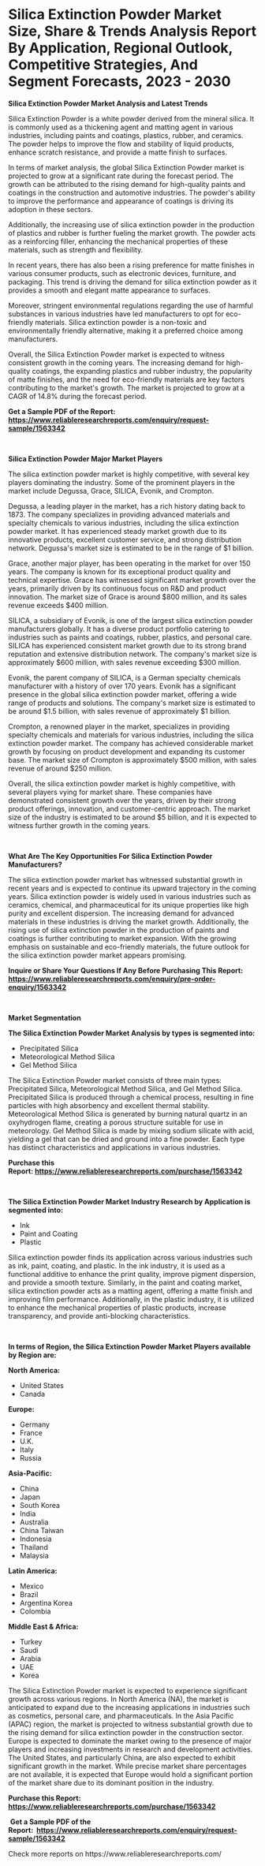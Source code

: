 <p><h1>Silica Extinction Powder Market Size, Share & Trends Analysis Report By Application, Regional Outlook, Competitive Strategies, And Segment Forecasts, 2023 - 2030</h1></p><p><strong>Silica Extinction Powder Market Analysis and Latest Trends</strong></p>
<p><p>Silica Extinction Powder is a white powder derived from the mineral silica. It is commonly used as a thickening agent and matting agent in various industries, including paints and coatings, plastics, rubber, and ceramics. The powder helps to improve the flow and stability of liquid products, enhance scratch resistance, and provide a matte finish to surfaces.</p><p>In terms of market analysis, the global Silica Extinction Powder market is projected to grow at a significant rate during the forecast period. The growth can be attributed to the rising demand for high-quality paints and coatings in the construction and automotive industries. The powder's ability to improve the performance and appearance of coatings is driving its adoption in these sectors.</p><p>Additionally, the increasing use of silica extinction powder in the production of plastics and rubber is further fueling the market growth. The powder acts as a reinforcing filler, enhancing the mechanical properties of these materials, such as strength and flexibility.</p><p>In recent years, there has also been a rising preference for matte finishes in various consumer products, such as electronic devices, furniture, and packaging. This trend is driving the demand for silica extinction powder as it provides a smooth and elegant matte appearance to surfaces.</p><p>Moreover, stringent environmental regulations regarding the use of harmful substances in various industries have led manufacturers to opt for eco-friendly materials. Silica extinction powder is a non-toxic and environmentally friendly alternative, making it a preferred choice among manufacturers.</p><p>Overall, the Silica Extinction Powder market is expected to witness consistent growth in the coming years. The increasing demand for high-quality coatings, the expanding plastics and rubber industry, the popularity of matte finishes, and the need for eco-friendly materials are key factors contributing to the market's growth. The market is projected to grow at a CAGR of 14.8% during the forecast period.</p></p>
<p><strong>Get a Sample PDF of the Report:&nbsp; <a href="https://www.reliableresearchreports.com/enquiry/request-sample/1563342">https://www.reliableresearchreports.com/enquiry/request-sample/1563342</a></strong></p>
<p>&nbsp;</p>
<p><strong>Silica Extinction Powder Major Market Players</strong></p>
<p><p>The silica extinction powder market is highly competitive, with several key players dominating the industry. Some of the prominent players in the market include Degussa, Grace, SILICA, Evonik, and Crompton.</p><p>Degussa, a leading player in the market, has a rich history dating back to 1873. The company specializes in providing advanced materials and specialty chemicals to various industries, including the silica extinction powder market. It has experienced steady market growth due to its innovative products, excellent customer service, and strong distribution network. Degussa's market size is estimated to be in the range of $1 billion.</p><p>Grace, another major player, has been operating in the market for over 150 years. The company is known for its exceptional product quality and technical expertise. Grace has witnessed significant market growth over the years, primarily driven by its continuous focus on R&D and product innovation. The market size of Grace is around $800 million, and its sales revenue exceeds $400 million.</p><p>SILICA, a subsidiary of Evonik, is one of the largest silica extinction powder manufacturers globally. It has a diverse product portfolio catering to industries such as paints and coatings, rubber, plastics, and personal care. SILICA has experienced consistent market growth due to its strong brand reputation and extensive distribution network. The company's market size is approximately $600 million, with sales revenue exceeding $300 million.</p><p>Evonik, the parent company of SILICA, is a German specialty chemicals manufacturer with a history of over 170 years. Evonik has a significant presence in the global silica extinction powder market, offering a wide range of products and solutions. The company's market size is estimated to be around $1.5 billion, with sales revenue of approximately $1 billion.</p><p>Crompton, a renowned player in the market, specializes in providing specialty chemicals and materials for various industries, including the silica extinction powder market. The company has achieved considerable market growth by focusing on product development and expanding its customer base. The market size of Crompton is approximately $500 million, with sales revenue of around $250 million.</p><p>Overall, the silica extinction powder market is highly competitive, with several players vying for market share. These companies have demonstrated consistent growth over the years, driven by their strong product offerings, innovation, and customer-centric approach. The market size of the industry is estimated to be around $5 billion, and it is expected to witness further growth in the coming years.</p></p>
<p>&nbsp;</p>
<p><strong>What Are The Key Opportunities For Silica Extinction Powder Manufacturers?</strong></p>
<p><p>The silica extinction powder market has witnessed substantial growth in recent years and is expected to continue its upward trajectory in the coming years. Silica extinction powder is widely used in various industries such as ceramics, chemical, and pharmaceutical for its unique properties like high purity and excellent dispersion. The increasing demand for advanced materials in these industries is driving the market growth. Additionally, the rising use of silica extinction powder in the production of paints and coatings is further contributing to market expansion. With the growing emphasis on sustainable and eco-friendly materials, the future outlook for the silica extinction powder market appears promising.</p></p>
<p><strong>Inquire or Share Your Questions If Any Before Purchasing This Report: <a href="https://www.reliableresearchreports.com/enquiry/pre-order-enquiry/1563342">https://www.reliableresearchreports.com/enquiry/pre-order-enquiry/1563342</a></strong></p>
<p>&nbsp;</p>
<p><strong>Market Segmentation</strong></p>
<p><strong>The Silica Extinction Powder Market Analysis by types is segmented into:</strong></p>
<p><ul><li>Precipitated Silica</li><li>Meteorological Method Silica</li><li>Gel Method Silica</li></ul></p>
<p><p>The Silica Extinction Powder market consists of three main types: Precipitated Silica, Meteorological Method Silica, and Gel Method Silica. Precipitated Silica is produced through a chemical process, resulting in fine particles with high absorbency and excellent thermal stability. Meteorological Method Silica is generated by burning natural quartz in an oxyhydrogen flame, creating a porous structure suitable for use in meteorology. Gel Method Silica is made by mixing sodium silicate with acid, yielding a gel that can be dried and ground into a fine powder. Each type has distinct characteristics and applications in various industries.</p></p>
<p><strong>Purchase this Report:&nbsp;<a href="https://www.reliableresearchreports.com/purchase/1563342">https://www.reliableresearchreports.com/purchase/1563342</a></strong></p>
<p>&nbsp;</p>
<p><strong>The Silica Extinction Powder Market Industry Research by Application is segmented into:</strong></p>
<p><ul><li>Ink</li><li>Paint and Coating</li><li>Plastic</li></ul></p>
<p><p>Silica extinction powder finds its application across various industries such as ink, paint, coating, and plastic. In the ink industry, it is used as a functional additive to enhance the print quality, improve pigment dispersion, and provide a smooth texture. Similarly, in the paint and coating market, silica extinction powder acts as a matting agent, offering a matte finish and improving film performance. Additionally, in the plastic industry, it is utilized to enhance the mechanical properties of plastic products, increase transparency, and provide anti-blocking characteristics.</p></p>
<p>&nbsp;</p>
<p><strong>In terms of Region, the Silica Extinction Powder Market Players available by Region are:</strong></p>
<p>
    <p> <strong> North America: </strong>
        <ul>
            <li>United States</li>
            <li>Canada</li>
        </ul>
        </p> 
    <p> <strong> Europe: </strong>
        <ul>
            <li>Germany</li>
            <li>France</li>
            <li>U.K.</li>
            <li>Italy</li>
            <li>Russia</li>
        </ul>
        </p> 
    <p> <strong> Asia-Pacific: </strong>
        <ul>
            <li>China</li>
            <li>Japan</li>
            <li>South Korea</li>
            <li>India</li>
            <li>Australia</li>
            <li>China Taiwan</li>
            <li>Indonesia</li>
            <li>Thailand</li>
            <li>Malaysia</li>
        </ul>
        </p> 
    <p> <strong> Latin America: </strong>
        <ul>
            <li>Mexico</li>
            <li>Brazil</li>
            <li>Argentina Korea</li>
            <li>Colombia</li>
        </ul>
        </p> 
    <p> <strong> Middle East & Africa: </strong>
        <ul>
            <li>Turkey</li>
            <li>Saudi</li>
            <li>Arabia</li>
            <li>UAE</li>
            <li>Korea</li>
        </ul>
    </p>
    </p>
<p><p>The Silica Extinction Powder market is expected to experience significant growth across various regions. In North America (NA), the market is anticipated to expand due to the increasing applications in industries such as cosmetics, personal care, and pharmaceuticals. In the Asia Pacific (APAC) region, the market is projected to witness substantial growth due to the rising demand for silica extinction powder in the construction sector. Europe is expected to dominate the market owing to the presence of major players and increasing investments in research and development activities. The United States, and particularly China, are also expected to exhibit significant growth in the market. While precise market share percentages are not available, it is expected that Europe would hold a significant portion of the market share due to its dominant position in the industry.</p></p>
<p><strong>Purchase this Report: <a href="https://www.reliableresearchreports.com/purchase/1563342">https://www.reliableresearchreports.com/purchase/1563342</a></strong></p>
<p>&nbsp;<strong>Get a Sample PDF of the Report:&nbsp;&nbsp;<a href="https://www.reliableresearchreports.com/enquiry/request-sample/1563342">https://www.reliableresearchreports.com/enquiry/request-sample/1563342</a></strong></p>
<p><strong></strong></p>
<p>Check more reports on https://www.reliableresearchreports.com/</p>